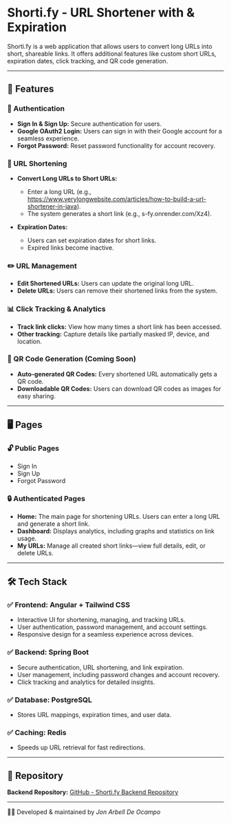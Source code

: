 # Shorti.fy - URL Shortener with & Expiration

Shorti.fy is a web application that allows users to convert long URLs into short, shareable links. It offers additional features like custom short URLs, expiration dates, click tracking, and QR code generation.


---


## 🚀 Features  

### 🔑 Authentication  
- **Sign In & Sign Up:** Secure authentication for users.
- **Google OAuth2 Login:** Users can sign in with their Google account for a seamless experience.
- **Forgot Password:** Reset password functionality for account recovery.

### 🔗 URL Shortening  
- **Convert Long URLs to Short URLs:**  
  - Enter a long URL (e.g., https://www.verylongwebsite.com/articles/how-to-build-a-url-shortener-in-java).  
  - The system generates a short link (e.g., s-fy.onrender.com/Xz4).  

- **Expiration Dates:**  
  - Users can set expiration dates for short links.  
  - Expired links become inactive.  

### ✏️ URL Management  
- **Edit Shortened URLs:** Users can update the original long URL.  
- **Delete URLs:** Users can remove their shortened links from the system.  

### 📊 Click Tracking & Analytics  
- **Track link clicks:** View how many times a short link has been accessed.  
- **Other tracking:** Capture details like partially masked IP, device, and location.  

### 📌 QR Code Generation (Coming Soon)
- **Auto-generated QR Codes:** Every shortened URL automatically gets a QR code.  
- **Downloadable QR Codes:** Users can download QR codes as images for easy sharing.  


---


## 🖥️ Pages

### 🔓 Public Pages
- Sign In
- Sign Up
- Forgot Password

### 🔒 Authenticated Pages
- **Home:** The main page for shortening URLs. Users can enter a long URL and generate a short link.
- **Dashboard:** Displays analytics, including graphs and statistics on link usage.
- **My URLs:** Manage all created short links—view full details, edit, or delete URLs.


---


## 🛠 Tech Stack
### ✅ **Frontend:** Angular + Tailwind CSS

- Interactive UI for shortening, managing, and tracking URLs.
- User authentication, password management, and account settings.
- Responsive design for a seamless experience across devices.


### ✅ **Backend:** Spring Boot

- Secure authentication, URL shortening, and link expiration.
- User management, including password changes and account recovery.
- Click tracking and analytics for detailed insights.


### ✅ **Database:** PostgreSQL

- Stores URL mappings, expiration times, and user data.


### ✅ **Caching:** Redis

- Speeds up URL retrieval for fast redirections.


---


## 🔗 Repository
**Backend Repository:** [GitHub - Shorti.fy Backend Repository](https://github.com/JonArbell/shortify-backend)



---

👨‍💻 Developed & maintained by *Jon Arbell De Ocampo*